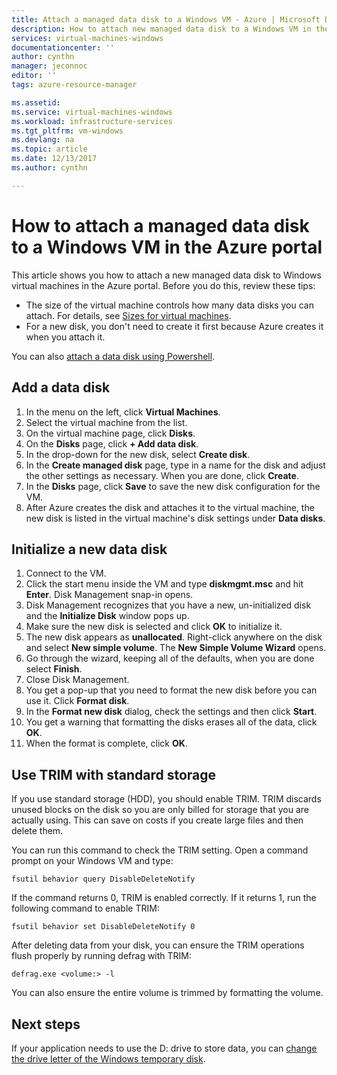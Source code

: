 ```yaml
---
title: Attach a managed data disk to a Windows VM - Azure | Microsoft Docs
description: How to attach new managed data disk to a Windows VM in the Azure portal using the Resource Manager deployment model.
services: virtual-machines-windows
documentationcenter: ''
author: cynthn
manager: jeconnoc
editor: ''
tags: azure-resource-manager

ms.assetid: 
ms.service: virtual-machines-windows
ms.workload: infrastructure-services
ms.tgt_pltfrm: vm-windows
ms.devlang: na
ms.topic: article
ms.date: 12/13/2017
ms.author: cynthn

---
```

# How to attach a managed data disk to a Windows VM in the Azure portal

This article shows you how to attach a new managed data disk to Windows virtual machines in the Azure portal. Before you do this, review these tips:

* The size of the virtual machine controls how many data disks you can attach. For details, see [Sizes for virtual machines](sizes.md).
* For a new disk, you don't need to create it first because Azure creates it when you attach it.

You can also [attach a data disk using Powershell](attach-disk-ps.md).



## Add a data disk
1. In the menu on the left, click **Virtual Machines**.
2. Select the virtual machine from the list.
3. On the virtual machine page, click **Disks**.
4. On the **Disks** page, click **+ Add data disk**.
5. In the drop-down for the new disk, select **Create disk**.
6. In the **Create managed disk** page, type in a name for the disk and adjust the other settings as necessary. When you are done, click **Create**.
7. In the **Disks** page, click **Save** to save the new disk configuration for the VM.
6. After Azure creates the disk and attaches it to the virtual machine, the new disk is listed in the virtual machine's disk settings under **Data disks**.


## Initialize a new data disk

1. Connect to the VM.
1. Click the start menu inside the VM and type **diskmgmt.msc** and hit **Enter**. Disk Management snap-in opens.
2. Disk Management recognizes that you have a new, un-initialized disk and the **Initialize Disk** window pops up.
3. Make sure the new disk is selected and click **OK** to initialize it.
4. The new disk appears as **unallocated**. Right-click anywhere on the disk and select **New simple volume**. The **New Simple Volume Wizard** opens.
5. Go through the wizard, keeping all of the defaults, when you are done select **Finish**.
6. Close Disk Management.
7. You get a pop-up that you need to format the new disk before you can use it. Click **Format disk**.
8. In the **Format new disk** dialog, check the settings and then click **Start**.
9. You get a warning that formatting the disks erases all of the data, click **OK**.
10. When the format is complete, click **OK**.

## Use TRIM with standard storage

If you use standard storage (HDD), you should enable TRIM. TRIM discards unused blocks on the disk so you are only billed for storage that you are actually using. This can save on costs if you create large files and then delete them. 

You can run this command to check the TRIM setting. Open a command prompt on your Windows VM and type:

```
fsutil behavior query DisableDeleteNotify
```

If the command returns 0, TRIM is enabled correctly. If it returns 1, run the following command to enable TRIM:
```
fsutil behavior set DisableDeleteNotify 0
```

After deleting data from your disk, you can ensure the TRIM operations flush properly by running defrag with TRIM:

```
defrag.exe <volume:> -l
```

You can also ensure the entire volume is trimmed by formatting the volume.

## Next steps
If your application needs to use the D: drive to store data, you can [change the drive letter of the Windows temporary disk](change-drive-letter.md?toc=%2fazure%2fvirtual-machines%2fwindows%2fclassic%2ftoc.json).
